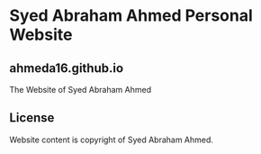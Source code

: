 # Syed Abraham Ahmed Personal Website
## ahmeda16.github.io
The Website of Syed Abraham Ahmed

## License
Website content is copyright of Syed Abraham Ahmed.
